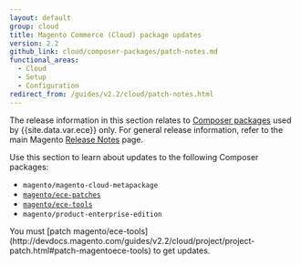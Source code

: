 ```yaml
---
layout: default
group: cloud
title: Magento Commerce (Cloud) package updates
version: 2.2
github_link: cloud/composer-packages/patch-notes.md
functional_areas:
  - Cloud
  - Setup
  - Configuration
redirect_from: /guides/v2.2/cloud/patch-notes.html
---
```


The release information in this section relates to [Composer packages](http://devdocs.magento.com/guides/v2.2/cloud/reference/cloud-composer.html#magento-commerce-cloud-packages) used by {{site.data.var.ece}} only. For general release information, refer to the main Magento [Release Notes]({{page.baseurl}}release-notes/bk-release-notes.html) page.

Use this section to learn about updates to the following Composer packages:

-   `magento/magento-cloud-metapackage`
-   [`magento/ece-patches`](http://devdocs.magento.com/guides/v2.2/cloud/composer-packages/ece-patches.html)
-   [`magento/ece-tools`](http://devdocs.magento.com/guides/v2.2/cloud/composer-packages/ece-tools.html)
-   `magento/product-enterprise-edition`

<div class="bs-callout bs-callout-info" id="info" markdown="1">
You must [patch magento/ece-tools](http://devdocs.magento.com/guides/v2.2/cloud/project/project-patch.html#patch-magentoece-tools) to get updates.
</div>
